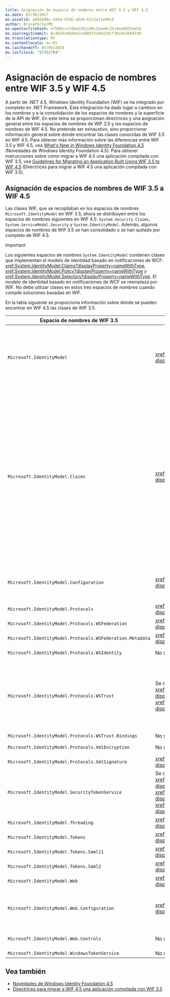 ```yaml
---
title: Asignación de espacio de nombres entre WIF 3.5 y WIF 4.5
ms.date: 03/30/2017
ms.assetid: a092d98c-444d-4336-a644-63c2e11e96c8
author: BrucePerlerMS
ms.openlocfilehash: ef5801ccfdda22b1c89c22ea9c2b14ea0855ed26
ms.sourcegitcommit: 0c48191d6d641ce88d7510e319cf38c0e35697d0
ms.translationtype: MT
ms.contentlocale: es-ES
ms.lasthandoff: 03/05/2019
ms.locfileid: "57352794"
---
```

# <a name="namespace-mapping-between-wif-35-and-wif-45"></a>Asignación de espacio de nombres entre WIF 3.5 y WIF 4.5

A partir de .NET 4.5, Windows Identity Foundation (WIF) se ha integrado por completo en .NET Framework. Esta integración ha dado lugar a cambios en los nombres y a la consolidación de los espacios de nombres y la superficie de la API de WIF. En este tema se proporcionan directrices y una asignación general entre los espacios de nombres de WIF 3.5 y los espacios de nombres de WIF 4.5. No pretende ser exhaustivo, sino proporcionar información general sobre dónde encontrar las clases conocidas de WIF 3.5 en WIF 4.5. Para obtener más información sobre las diferencias entre WIF 3.5 y WIF 4.5, vea [What's New in Windows Identity Foundation 4.5](../../../docs/framework/security/whats-new-in-wif.md) (Novedades de Windows Identity Foundation 4.5). Para obtener instrucciones sobre cómo migrar a WIF 4.5 una aplicación compilada con WIF 3.5, vea [Guidelines for Migrating an Application Built Using WIF 3.5 to WIF 4.5](../../../docs/framework/security/guidelines-for-migrating-an-application-built-using-wif-3-5-to-wif-4-5.md) (Directrices para migrar a WIF 4.5 una aplicación compilada con WIF 3.5).

## <a name="wif-35-to-wif-45-namespace-map"></a>Asignación de espacios de nombres de WIF 3.5 a WIF 4.5

Las clases WIF, que se recopilaban en los espacios de nombres `Microsoft.IdentityModel` en WIF 3.5, ahora se distribuyen entre los espacios de nombres siguientes en WIF 4.5: `System.Security.Claims`, `System.ServiceModel.Security` y `System.IdentityModel`. Además, algunos espacios de nombres de WIF 3.5 se han consolidado o se han quitado por completo de WIF 4.5.

> [!IMPORTANT]
> Los siguientes espacios de nombres `System.IdentityModel` contienen clases que implementan el modelo de identidad basado en notificaciones de WCF: <xref:System.IdentityModel.Claims?displayProperty=nameWithType>, <xref:System.IdentityModel.Policy?displayProperty=nameWithType> y <xref:System.IdentityModel.Selectors?displayProperty=nameWithType>. El modelo de identidad basado en notificaciones de WCF se reemplaza por WIF. No debe utilizar clases en estos tres espacios de nombres cuando compile soluciones basadas en WIF.

En la tabla siguiente se proporciona información sobre dónde se pueden encontrar en WIF 4.5 las clases de WIF 3.5.

|**Espacio de nombres de WIF 3.5**|**Espacio de nombres de WIF 4.5**|**Comentarios**|
|-|-|-|
|`Microsoft.IdentityModel`|<xref:System.IdentityModel?displayProperty=nameWithType>|- La mayoría de las clases que representan constantes no se implementan.<br />- Las clases que se usan para compilar servicios de tokens de seguridad se han movido de `Microsoft.IdentityModel.SecurityTokenService` a <xref:System.IdentityModel?displayProperty=nameWithType>.<br />- Las clases de `Microsoft.IdentityModel.Threading` se han movido a <xref:System.IdentityModel?displayProperty=nameWithType>.<br />- Las clases `ExceptionMapper` y `MruSecurityTokenCache` no se implementan.|
|`Microsoft.IdentityModel.Claims`|<xref:System.Security.Claims?displayProperty=nameWithType>|- Las interfaces `IClaimsPrincipal` y `IClaimsIdentity` no se implementan en WIF 4.5. En su lugar, <xref:System.Security.Claims.ClaimsPrincipal?displayProperty=nameWithType> y <xref:System.Security.Claims.ClaimsIdentity?displayProperty=nameWithType> son ahora las clases base de las que deriva la mayoría de clases de entidad de seguridad y de identidad de .NET. Esto significa que no se requieren clases especializadas de entidad de seguridad de notificaciones y de identidad como `Microsoft.IdentityModel.Claims.WindowsClaimsPrincipal` y `Microsoft.IdentityModel.Claims.WindowsClaimsIdentity` en WIF 4.5. Use en su lugar <xref:System.Security.Principal.WindowsPrincipal?displayProperty=nameWithType> y <xref:System.Security.Principal.WindowsIdentity?displayProperty=nameWithType>. Lo mismo puede decirse de otras clases especializadas de entidad de seguridad de notificaciones y de identidad que existían en WIF 3.5.<br />- La clase `Microsoft.IdentityModel.Claims.ClaimsCollection` no se implementa en WIF 4.5. En su lugar, las colecciones de notificaciones se exponen como colecciones enumerables de tipo <xref:System.Security.Claims.Claim?displayProperty=nameWithType>.<br />-   <xref:System.Security.Claims.ClaimsPrincipal?displayProperty=nameWithType> y <xref:System.Security.Claims.ClaimsIdentity?displayProperty=nameWithType> proporcionan métodos que ahora son totalmente compatibles con LINQ.|
|`Microsoft.IdentityModel.Configuration`|<xref:System.IdentityModel.Configuration?displayProperty=nameWithType>|Algunos elementos y clases han cambiado de nombre y algunos se han eliminado de WIF 4.5; por ejemplo, `Microsoft.IdentityModel.Configuration.ServiceConfiguration` ahora es <xref:System.IdentityModel.Configuration.IdentityConfiguration?displayProperty=nameWithType>.|
|`Microsoft.IdentityModel.Protocols`|<xref:System.IdentityModel.Services?displayProperty=nameWithType>|-|
|`Microsoft.IdentityModel.Protocols.WSFederation`|<xref:System.IdentityModel.Services?displayProperty=nameWithType>|-|
|`Microsoft.IdentityModel.Protocols.WSFederation.Metadata`|<xref:System.IdentityModel.Metadata?displayProperty=nameWithType>|-|
|`Microsoft.IdentityModel.Protocols.WSIdentity`|No se implementa en WIF 4.5.|En WIF 3.5 contenía clases para admitir CardSpace, pero no se implementa en WIF 4.5.|
|`Microsoft.IdentityModel.Protocols.WSTrust`|Se divide entre los espacios de nombres <xref:System.IdentityModel.Protocols.WSTrust?displayProperty=nameWithType> y <xref:System.ServiceModel.Security?displayProperty=nameWithType>.|Las clases que representan artefactos de WS-Trust se encuentran en el espacio de nombres <xref:System.IdentityModel.Protocols.WSTrust?displayProperty=nameWithType>; por ejemplo, la clase <xref:System.IdentityModel.Protocols.WSTrust.RequestSecurityToken>. Las clases que representan contratos de servicio de WCF, hosts de servicio y canales que permiten que un servicio WCF se comunique a través del protocolo WS-Trust se encuentran en el espacio de nombres <xref:System.ServiceModel.Security?displayProperty=nameWithType>; por ejemplo, la clase <xref:System.ServiceModel.Security.WSTrustServiceHost>.|
|`Microsoft.IdentityModel.Protocols.WSTrust.Bindings`|No se implementa en WIF 4.5.|-|
|`Microsoft.IdentityModel.Protocols.XmlEncryption`|No se implementa en WIF 4.5.|Contenía clases que representan las constantes de cifrado XML en WIF 3.5. Estas constantes no se implementan en WIF 4.5.|
|`Microsoft.IdentityModel.Protocols.XmlSignature`|<xref:System.IdentityModel?displayProperty=nameWithType>|La clase `EnvelopingSignature` y las clases que representan constantes no se implementan.|
|`Microsoft.IdentityModel.SecurityTokenService`|Se divide entre los espacios de nombres <xref:System.IdentityModel?displayProperty=nameWithType>, <xref:System.IdentityModel.Protocols.WSTrust?displayProperty=nameWithType> y <xref:System.IdentityModel.Tokens?displayProperty=nameWithType>.|-|
|`Microsoft.IdentityModel.Threading`|<xref:System.IdentityModel?displayProperty=nameWithType>|-|
|`Microsoft.IdentityModel.Tokens`|<xref:System.IdentityModel.Tokens?displayProperty=nameWithType>|-|
|`Microsoft.IdentityModel.Tokens.Saml11`|<xref:System.IdentityModel.Tokens?displayProperty=nameWithType>|-|
|`Microsoft.IdentityModel.Tokens.Saml2`|<xref:System.IdentityModel.Tokens?displayProperty=nameWithType>|-|
|`Microsoft.IdentityModel.Web`|<xref:System.IdentityModel.Services?displayProperty=nameWithType>|-|
|`Microsoft.IdentityModel.Web.Configuration`|<xref:System.IdentityModel.Services.Configuration?displayProperty=nameWithType>|Las clases que proporcionan configuración para escenarios pasivos (WS-Federation) se han trasladado en gran medida a <xref:System.IdentityModel.Services.Configuration?displayProperty=nameWithType>, pero algunas de estas clases se encuentran en <xref:System.IdentityModel.Services?displayProperty=nameWithType>.|
|`Microsoft.IdentityModel.Web.Controls`|No se implementa en WIF 4.5.|Las clases en `Microsoft.IdentityModel.Web.Controls` implementaban el control de inicio de sesión pasivo federado, que no existe en WIF 4.5.|
|`Microsoft.IdentityModel.WindowsTokenService`|No se implementa en WIF 4.5.|-|

## <a name="see-also"></a>Vea también

- [Novedades de Windows Identity Foundation 4.5](../../../docs/framework/security/whats-new-in-wif.md)
- [Directrices para migrar a WIF 4.5 una aplicación compilada con WIF 3.5](../../../docs/framework/security/guidelines-for-migrating-an-application-built-using-wif-3-5-to-wif-4-5.md)
